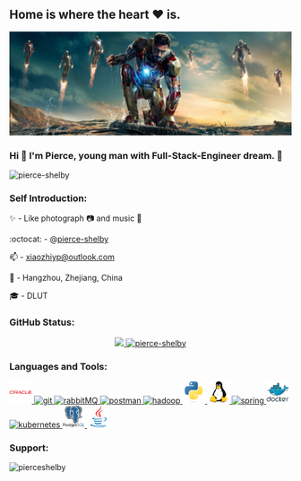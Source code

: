 ## Home is where the heart :heart: is.
<!--this README.md is a Personal Profile which will present at GitHub profile-->
![jpg](/resources/IronMan.jpg)

### Hi :wave: I'm Pierce, young man with **Full-Stack-Engineer** dream. :ghost:
<p align="left"> <img src="https://komarev.com/ghpvc/?username=pierce-shelby&label=Profile%20views&color=0e75b6&style=flat" alt="pierce-shelby" /> </p>

<h3 align="left">Self Introduction:</h3>

:sparkles: - Like photograph :camera: and music :musical_note:

:octocat:  - @[pierce-shelby](https://github.com/pierce-shelby)

:mailbox: - xiaozhiyp@outlook.com

:round_pushpin: - Hangzhou, Zhejiang, China

:mortar_board: - DLUT

<h3 align="left">GitHub Status:</h3>
<p align="center">
  <a href="https://github.com/pierce-shelby" rel="nofollow">
    <img width="49%" src="https://github-readme-stats.vercel.app/api?username=pierce-shelby&show_icons=true&theme=dracula" />
  </a>
  <a href="https://github.com/pierce-shelby" rel="nofollow">
    <img width="49%" src="https://github-readme-streak-stats.herokuapp.com/?user=pierce-shelby&theme=dracula" alt="pierce-shelby" />
  </a>
</p>


<h3 align="left">Languages and Tools:</h3>
<p align="left">
  <a href="https://www.oracle.com/" target="_blank"> <img src="https://raw.githubusercontent.com/devicons/devicon/master/icons/oracle/oracle-original.svg" alt="oracle" width="40" height="40"/> </a>
  <a href="https://git-scm.com/" target="_blank"> <img src="https://www.vectorlogo.zone/logos/git-scm/git-scm-icon.svg" alt="git" width="40" height="40"/> </a>
  <a href="https://www.rabbitmq.com" target="_blank"> <img src="https://www.vectorlogo.zone/logos/rabbitmq/rabbitmq-icon.svg" alt="rabbitMQ" width="40" height="40"/> </a>
  <a href="https://postman.com" target="_blank"> <img src="https://www.vectorlogo.zone/logos/getpostman/getpostman-icon.svg" alt="postman" width="40" height="40"/> </a>
  <a href="https://hadoop.apache.org/" target="_blank"> <img src="https://www.vectorlogo.zone/logos/apache_hadoop/apache_hadoop-icon.svg" alt="hadoop" width="40" height="40"/> </a>
  <a href="https://www.python.org" target="_blank"> <img src="https://raw.githubusercontent.com/devicons/devicon/master/icons/python/python-original.svg" alt="python" width="40" height="40"/> </a>
  <a href="https://www.linux.org/" target="_blank"> <img src="https://raw.githubusercontent.com/devicons/devicon/master/icons/linux/linux-original.svg" alt="linux" width="40" height="40"/> </a>
  <a href="https://spring.io/" target="_blank"> <img src="https://www.vectorlogo.zone/logos/springio/springio-icon.svg" alt="spring" width="40" height="40"/> </a>
  <a href="https://www.docker.com/" target="_blank"> <img src="https://raw.githubusercontent.com/devicons/devicon/master/icons/docker/docker-original-wordmark.svg" alt="docker" width="40" height="40"/> </a>
  <a href="https://kubernetes.io" target="_blank"> <img src="https://www.vectorlogo.zone/logos/kubernetes/kubernetes-icon.svg" alt="kubernetes" width="40" height="40"/> </a>
  <a href="https://www.postgresql.org" target="_blank"> <img src="https://raw.githubusercontent.com/devicons/devicon/master/icons/postgresql/postgresql-original-wordmark.svg" alt="postgresql" width="40" height="40"/> </a>
  <a href="https://www.java.com" target="_blank"> <img src="https://raw.githubusercontent.com/devicons/devicon/master/icons/java/java-original.svg" alt="java" width="40" height="40"/> </a>
</p>


<h3 align="left">Support:</h3>
<p><a href="https://www.buymeacoffee.com/pierceshelby"> <img align="left" src="https://cdn.buymeacoffee.com/buttons/v2/default-yellow.png" height="50" width="210" alt="pierceshelby" /></a></p><br><br>
